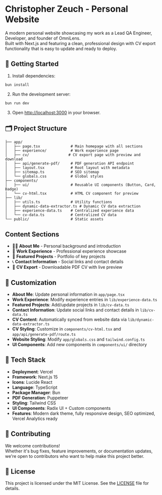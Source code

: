 # Christopher Zeuch - Personal Website

A modern personal website showcasing my work as a Lead QA Engineer, Developer, and founder of OmniLens.  
Built with Next.js and featuring a clean, professional design with CV export functionality that is easy to update and ready to deploy.

## 🚀 Getting Started

1. Install dependencies:
```bash
bun install
```

2. Run the development server:
```bash
bun run dev
```

3. Open [http://localhost:3000](http://localhost:3000) in your browser.

## 🗂️ Project Structure

```
├── app/
│   ├── page.tsx              # Main homepage with all sections
│   ├── experience/           # Work experience page
│   ├── cv/                  # CV export page with preview and download
│   ├── api/generate-pdf/     # PDF generation API endpoint
│   ├── layout.tsx            # Root layout with metadata
│   ├── sitemap.ts            # SEO sitemap
│   └── globals.css           # Global styles
├── components/
│   ├── ui/                   # Reusable UI components (Button, Card, Badge)
│   └── cv-html.tsx           # HTML CV component for preview
├── lib/
│   ├── utils.ts              # Utility functions
│   ├── dynamic-data-extractor.ts # Dynamic CV data extraction
│   ├── experience-data.ts    # Centralized experience data
│   └── cv-data.ts            # Centralized CV data
└── public/                   # Static assets
```

## Content Sections

- 👨‍💻 **About Me** - Personal background and introduction
- 💼 **Work Experience** - Professional experience showcase
- 🧠 **Featured Projects** - Portfolio of key projects
- 📞 **Contact Information** - Social links and contact details
- 💾 **CV Export** - Downloadable PDF CV with live preview


## 🎨 Customization

- **About Me**: Update personal information in `app/page.tsx`
- **Work Experience**: Modify experience entries in `lib/experience-data.ts`
- **Featured Projects**: Add/update projects in `lib/cv-data.ts`
- **Contact Information**: Update social links and contact details in `lib/cv-data.ts`
- **CV Content**: Automatically synced from website data via `lib/dynamic-data-extractor.ts`
- **CV Styling**: Customize in `components/cv-html.tsx` and `app/api/generate-pdf/route.ts`
- **Website Styling**: Modify `app/globals.css` and `tailwind.config.ts`
- **UI Components**: Add new components in `components/ui/` directory

## 🧰 Tech Stack

- **Deployment**: Vercel
- **Framework**: Next.js 15
- **Icons**: Lucide React
- **Language**: TypeScript
- **Package Manager**: Bun
- **PDF Generation**: Puppeteer
- **Styling**: Tailwind CSS
- **UI Components**: Radix UI + Custom components
- **Features**: Modern dark theme, fully responsive design, SEO optimized, Vercel Analytics ready

## 🤝 Contributing

We welcome contributions!  
Whether it's bug fixes, feature improvements, or documentation updates, we're open to contributors who want to help make this project better.

## 🔑 License

This project is licensed under the MIT License. See the [LICENSE](LICENSE) file for details.
